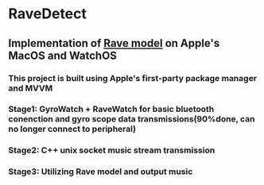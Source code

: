 # RaveDetect
## Implementation of [Rave model](https://github.com/acids-ircam/RAVE) on Apple's MacOS and WatchOS
### This project is built using Apple's first-party package manager and MVVM
### Stage1: GyroWatch + RaveWatch for basic bluetooth conenction and gyro scope data transmissions(90%done, can no longer connect to peripheral)
### Stage2: C++ unix socket music stream transmission
### Stage3: Utilizing Rave model and output music
